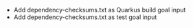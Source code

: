 - Add dependency-checksums.txt as Quarkus build goal input
- Add dependency-checksums.txt as test goal input